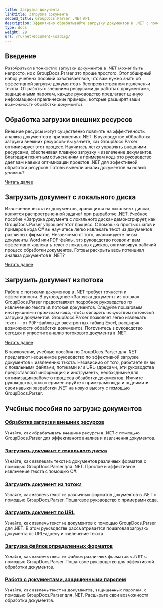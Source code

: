 ```yaml
---
title: Загрузка документа
linktitle: Загрузка документа
second_title: GroupDocs.Parser .NET API
description: Эффективно обрабатывайте загрузку документов в .NET с помощью GroupDocs.Parser. Научитесь извлекать текст с локальных дисков, потоков, URL-адресов и т. д.
type: docs
weight: 29
url: /ru/net/document-loading/
---
```

## Введение

Разобраться в тонкостях загрузки документов в .NET может быть непросто, но с GroupDocs.Parser это проще простого. Этот обширный набор учебных пособий охватывает все, что вам нужно знать об эффективной загрузке документов и беспрепятственном извлечении текста. От работы с внешними ресурсами до работы с документами, защищенными паролем, каждое руководство предлагает ценную информацию и практические примеры, которые расширят ваши возможности обработки документов.

## Обработка загрузки внешних ресурсов

Внешние ресурсы могут существенно повлиять на эффективность анализа документов в приложениях .NET. В руководстве «Обработка загрузки внешних ресурсов» вы узнаете, как GroupDocs.Parser оптимизирует этот процесс. Научитесь легко управлять внешними ресурсами, обеспечивая плавную загрузку и извлечение документов. Благодаря понятным объяснениям и примерам кода это руководство дает вам навыки оптимизации проектов .NET для эффективной обработки ресурсов. Готовы вывести анализ документов на новый уровень?

[Читать далее](./handling-loading-of-external-resources/)

## Загрузить документ с локального диска

Извлечение текста из документов, хранящихся на локальных дисках, является распространенной задачей при разработке .NET. Учебное пособие «Загрузка документа с локального диска» демонстрирует, как GroupDocs.Parser упрощает этот процесс. С помощью простых шагов и примеров кода C# вы научитесь легко извлекать текст из документов различных форматов. Независимо от того, анализируете ли вы документы Word или PDF-файлы, это руководство позволит вам эффективно извлекать текст с локальных дисков, оптимизируя рабочий процесс обработки документов. Готовы раскрыть весь потенциал анализа документов в .NET?

[Читать далее](./load-document-from-local-disk/)

## Загрузить документ из потока

Работа с потоками документов в .NET требует точности и эффективности. В руководстве «Загрузка документа из потока» GroupDocs.Parser предоставляет подробное руководство по извлечению текста из потоков документов. Следуйте пошаговым инструкциям и примерам кода, чтобы овладеть искусством потоковой загрузки документов. GroupDocs.Parser позволяет легко извлекать текст — от PDF-файлов до электронных таблиц Excel, расширяя возможности обработки документов. Погрузитесь в руководство сегодня и упростите анализ потокового документа в .NET.

[Читать далее](./load-document-from-stream/)

В заключение, учебные пособия по GroupDocs.Parser для .NET предлагают неоценимое руководство по эффективной загрузке документов и извлечению текста. Независимо от того, работаете ли вы с локальными файлами, потоками или URL-адресами, эти руководства предоставляют информацию и инструменты, необходимые для оптимизации рабочего процесса обработки документов. Изучите руководства, поэкспериментируйте с примерами кода и поднимите свои навыки разработки .NET на новую высоту с помощью GroupDocs.Parser.

## Учебные пособия по загрузке документов
### [Обработка загрузки внешних ресурсов](./handling-loading-of-external-resources/)
Узнайте, как обрабатывать внешние ресурсы в .NET с помощью GroupDocs.Parser для эффективного анализа и извлечения документов.
### [Загрузить документ с локального диска](./load-document-from-local-disk/)
Узнайте, как извлекать текст из документов различных форматов с помощью GroupDocs.Parser для .NET. Простое и эффективное извлечение текста с помощью C#.
### [Загрузить документ из потока](./load-document-from-stream/)
Узнайте, как извлечь текст из различных форматов документов в .NET с помощью GroupDocs.Parser. Пошаговое руководство с примерами кода.
### [Загрузить документ по URL](./load-document-from-url/)
Узнайте, как извлечь текст из документов с помощью GroupDocs.Parser для .NET. В этом руководстве рассматривается пошаговая загрузка документа по URL-адресу и извлечение текста.
### [Загрузка файлов определенных форматов](./loading-specific-file-formats/)
Узнайте, как извлечь текст из файлов различных форматов в .NET с помощью GroupDocs.Parser. Пошаговое руководство для эффективной обработки документов.
### [Работа с документами, защищенными паролем](./working-with-password-protected-documents/)
Узнайте, как извлечь текст из документов, защищенных паролем, с помощью GroupDocs.Parser для .NET. Расширьте свои возможности обработки документов.